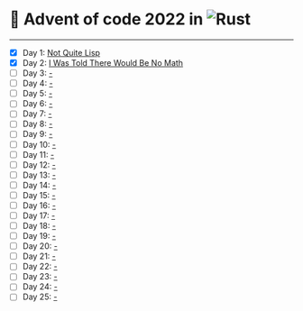 # 🎄 Advent of code 2022 in ![Rust](https://img.shields.io/badge/-Rust-000?style=flat&logo=rust&logoColor=fff)

---

  - [x] Day 1: [Not Quite Lisp](https://adventofcode.com/2015/day/1)
  - [x] Day 2: [I Was Told There Would Be No Math](https://adventofcode.com/2015/day/2)
  - [ ] Day 3: [-](https://adventofcode.com/2015/day/3)
  - [ ] Day 4: [-](https://adventofcode.com/2015/day/4)
  - [ ] Day 5: [-](https://adventofcode.com/2015/day/5)
  - [ ] Day 6: [-](https://adventofcode.com/2015/day/6)
  - [ ] Day 7: [-](https://adventofcode.com/2015/day/7)
  - [ ] Day 8: [-](https://adventofcode.com/2015/day/8)
  - [ ] Day 9: [-](https://adventofcode.com/2015/day/9)
  - [ ] Day 10: [-](https://adventofcode.com/2015/day/10)
  - [ ] Day 11: [-](https://adventofcode.com/2015/day/11)
  - [ ] Day 12: [-](https://adventofcode.com/2015/day/12)
  - [ ] Day 13: [-](https://adventofcode.com/2015/day/13)
  - [ ] Day 14: [-](https://adventofcode.com/2015/day/14)
  - [ ] Day 15: [-](https://adventofcode.com/2015/day/15)
  - [ ] Day 16: [-](https://adventofcode.com/2015/day/16)
  - [ ] Day 17: [-](https://adventofcode.com/2015/day/17)
  - [ ] Day 18: [-](https://adventofcode.com/2015/day/18)
  - [ ] Day 19: [-](https://adventofcode.com/2015/day/19)
  - [ ] Day 20: [-](https://adventofcode.com/2015/day/20)
  - [ ] Day 21: [-](https://adventofcode.com/2015/day/21)
  - [ ] Day 22: [-](https://adventofcode.com/2015/day/22)
  - [ ] Day 23: [-](https://adventofcode.com/2015/day/23)
  - [ ] Day 24: [-](https://adventofcode.com/2015/day/24)
  - [ ] Day 25: [-](https://adventofcode.com/2015/day/25)